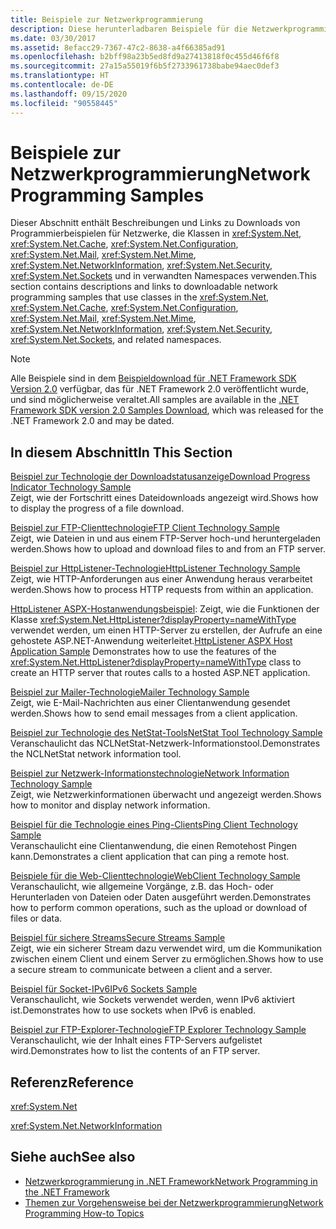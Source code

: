 ```yaml
---
title: Beispiele zur Netzwerkprogrammierung
description: Diese herunterladbaren Beispiele für die Netzwerkprogrammierung können Sie für System.Net-Klassen und erweiterte Klassen (.NET Framework) verwenden.
ms.date: 03/30/2017
ms.assetid: 8efacc29-7367-47c2-8638-a4f66385ad91
ms.openlocfilehash: b2bff98a23b5ed8fd9a27413818f0c455d46f6f8
ms.sourcegitcommit: 27a15a55019f6b5f2733961738babe94aec0def3
ms.translationtype: HT
ms.contentlocale: de-DE
ms.lasthandoff: 09/15/2020
ms.locfileid: "90558445"
---
```

# <a name="network-programming-samples"></a><span data-ttu-id="518c6-103">Beispiele zur Netzwerkprogrammierung</span><span class="sxs-lookup"><span data-stu-id="518c6-103">Network Programming Samples</span></span>
<span data-ttu-id="518c6-104">Dieser Abschnitt enthält Beschreibungen und Links zu Downloads von Programmierbeispielen für Netzwerke, die Klassen in <xref:System.Net>, <xref:System.Net.Cache>, <xref:System.Net.Configuration>, <xref:System.Net.Mail>, <xref:System.Net.Mime>, <xref:System.Net.NetworkInformation>, <xref:System.Net.Security>, <xref:System.Net.Sockets> und in verwandten Namespaces verwenden.</span><span class="sxs-lookup"><span data-stu-id="518c6-104">This section contains descriptions and links to downloadable network programming samples that use classes in the <xref:System.Net>, <xref:System.Net.Cache>, <xref:System.Net.Configuration>, <xref:System.Net.Mail>, <xref:System.Net.Mime>, <xref:System.Net.NetworkInformation>, <xref:System.Net.Security>, <xref:System.Net.Sockets>, and related namespaces.</span></span>
  
> [!NOTE]
> <span data-ttu-id="518c6-105">Alle Beispiele sind in dem [Beispieldownload für .NET Framework SDK Version 2.0](https://www.microsoft.com/download/confirmation.aspx?id=22181) verfügbar, das für .NET Framework 2.0 veröffentlicht wurde, und sind möglicherweise veraltet.</span><span class="sxs-lookup"><span data-stu-id="518c6-105">All samples are available in the [.NET Framework SDK version 2.0 Samples Download](https://www.microsoft.com/download/confirmation.aspx?id=22181), which was released for the .NET Framework 2.0 and may be dated.</span></span>

## <a name="in-this-section"></a><span data-ttu-id="518c6-106">In diesem Abschnitt</span><span class="sxs-lookup"><span data-stu-id="518c6-106">In This Section</span></span>  
 <span data-ttu-id="518c6-107">[Beispiel zur Technologie der Downloadstatusanzeige](/previous-versions/dotnet/netframework-3.0/t8w6294a(v=vs.85))</span><span class="sxs-lookup"><span data-stu-id="518c6-107">[Download Progress Indicator Technology Sample](/previous-versions/dotnet/netframework-3.0/t8w6294a(v=vs.85))</span></span>  
 <span data-ttu-id="518c6-108">Zeigt, wie der Fortschritt eines Dateidownloads angezeigt wird.</span><span class="sxs-lookup"><span data-stu-id="518c6-108">Shows how to display the progress of a file download.</span></span>  
  
 <span data-ttu-id="518c6-109">[Beispiel zur FTP-Clienttechnologie](/previous-versions/dotnet/netframework-3.0/b7810t5c(v=vs.85))</span><span class="sxs-lookup"><span data-stu-id="518c6-109">[FTP Client Technology Sample](/previous-versions/dotnet/netframework-3.0/b7810t5c(v=vs.85))</span></span>  
 <span data-ttu-id="518c6-110">Zeigt, wie Dateien in und aus einem FTP-Server hoch-und heruntergeladen werden.</span><span class="sxs-lookup"><span data-stu-id="518c6-110">Shows how to upload and download files to and from an FTP server.</span></span>  
  
 <span data-ttu-id="518c6-111">[Beispiel zur HttpListener-Technologie](/previous-versions/dotnet/netframework-3.0/y7cbb2y2(v=vs.85))</span><span class="sxs-lookup"><span data-stu-id="518c6-111">[HttpListener Technology Sample](/previous-versions/dotnet/netframework-3.0/y7cbb2y2(v=vs.85))</span></span>  
 <span data-ttu-id="518c6-112">Zeigt, wie HTTP-Anforderungen aus einer Anwendung heraus verarbeitet werden.</span><span class="sxs-lookup"><span data-stu-id="518c6-112">Shows how to process HTTP requests from within an application.</span></span>  

 <span data-ttu-id="518c6-113">[HttpListener ASPX-Hostanwendungsbeispiel](/previous-versions/visualstudio/visual-studio-2008/dd767375(v=vs.90)): Zeigt, wie die Funktionen der Klasse <xref:System.Net.HttpListener?displayProperty=nameWithType> verwendet werden, um einen HTTP-Server zu erstellen, der Aufrufe an eine gehostete ASP.NET-Anwendung weiterleitet.</span><span class="sxs-lookup"><span data-stu-id="518c6-113">[HttpListener ASPX Host Application Sample](/previous-versions/visualstudio/visual-studio-2008/dd767375(v=vs.90)) Demonstrates how to use the features of the <xref:System.Net.HttpListener?displayProperty=nameWithType> class to create an HTTP server that routes calls to a hosted ASP.NET application.</span></span>
  
 <span data-ttu-id="518c6-114">[Beispiel zur Mailer-Technologie](/previous-versions/dotnet/netframework-3.0/whw7xbk2(v=vs.85))</span><span class="sxs-lookup"><span data-stu-id="518c6-114">[Mailer Technology Sample](/previous-versions/dotnet/netframework-3.0/whw7xbk2(v=vs.85))</span></span>  
 <span data-ttu-id="518c6-115">Zeigt, wie E-Mail-Nachrichten aus einer Clientanwendung gesendet werden.</span><span class="sxs-lookup"><span data-stu-id="518c6-115">Shows how to send email messages from a client application.</span></span>  
  
 <span data-ttu-id="518c6-116">[Beispiel zur Technologie des NetStat-Tools](/previous-versions/dotnet/netframework-3.0/ks32hs88(v=vs.85))</span><span class="sxs-lookup"><span data-stu-id="518c6-116">[NetStat Tool Technology Sample](/previous-versions/dotnet/netframework-3.0/ks32hs88(v=vs.85))</span></span>  
 <span data-ttu-id="518c6-117">Veranschaulicht das NCLNetStat-Netzwerk-Informationstool.</span><span class="sxs-lookup"><span data-stu-id="518c6-117">Demonstrates the NCLNetStat network information tool.</span></span>  
  
 <span data-ttu-id="518c6-118">[Beispiel zur Netzwerk-Informationstechnologie](/previous-versions/dotnet/netframework-3.0/2xatedhd(v=vs.85))</span><span class="sxs-lookup"><span data-stu-id="518c6-118">[Network Information Technology Sample](/previous-versions/dotnet/netframework-3.0/2xatedhd(v=vs.85))</span></span>  
 <span data-ttu-id="518c6-119">Zeigt, wie Netzwerkinformationen überwacht und angezeigt werden.</span><span class="sxs-lookup"><span data-stu-id="518c6-119">Shows how to monitor and display network information.</span></span>  
  
 <span data-ttu-id="518c6-120">[Beispiel für die Technologie eines Ping-Clients](/previous-versions/dotnet/netframework-3.0/5253acs7(v=vs.85))</span><span class="sxs-lookup"><span data-stu-id="518c6-120">[Ping Client Technology Sample](/previous-versions/dotnet/netframework-3.0/5253acs7(v=vs.85))</span></span>  
 <span data-ttu-id="518c6-121">Veranschaulicht eine Clientanwendung, die einen Remotehost Pingen kann.</span><span class="sxs-lookup"><span data-stu-id="518c6-121">Demonstrates a client application that can ping a remote host.</span></span>  
  
 <span data-ttu-id="518c6-122">[Beispiele für die Web-Clienttechnologie](/previous-versions/dotnet/netframework-3.0/fxk992zc(v=vs.85))</span><span class="sxs-lookup"><span data-stu-id="518c6-122">[WebClient Technology Sample](/previous-versions/dotnet/netframework-3.0/fxk992zc(v=vs.85))</span></span>  
 <span data-ttu-id="518c6-123">Veranschaulicht, wie allgemeine Vorgänge, z.B. das Hoch- oder Herunterladen von Dateien oder Daten ausgeführt werden.</span><span class="sxs-lookup"><span data-stu-id="518c6-123">Demonstrates how to perform common operations, such as the upload or download of files or data.</span></span>  
  
 <span data-ttu-id="518c6-124">[Beispiel für sichere Streams](/previous-versions/dotnet/netframework-3.0/ms180980(v=vs.85))</span><span class="sxs-lookup"><span data-stu-id="518c6-124">[Secure Streams Sample](/previous-versions/dotnet/netframework-3.0/ms180980(v=vs.85))</span></span>  
 <span data-ttu-id="518c6-125">Zeigt, wie ein sicherer Stream dazu verwendet wird, um die Kommunikation zwischen einem Client und einem Server zu ermöglichen.</span><span class="sxs-lookup"><span data-stu-id="518c6-125">Shows how to use a secure stream to communicate between a client and a server.</span></span>  
  
 <span data-ttu-id="518c6-126">[Beispiel für Socket-IPv6](/previous-versions/dotnet/netframework-3.0/ms180981(v=vs.85))</span><span class="sxs-lookup"><span data-stu-id="518c6-126">[IPv6 Sockets Sample](/previous-versions/dotnet/netframework-3.0/ms180981(v=vs.85))</span></span>  
 <span data-ttu-id="518c6-127">Veranschaulicht, wie Sockets verwendet werden, wenn IPv6 aktiviert ist.</span><span class="sxs-lookup"><span data-stu-id="518c6-127">Demonstrates how to use sockets when IPv6 is enabled.</span></span>  
  
 <span data-ttu-id="518c6-128">[Beispiel zur FTP-Explorer-Technologie](/previous-versions/dotnet/netframework-3.0/ms233623(v=vs.85))</span><span class="sxs-lookup"><span data-stu-id="518c6-128">[FTP Explorer Technology Sample](/previous-versions/dotnet/netframework-3.0/ms233623(v=vs.85))</span></span>  
 <span data-ttu-id="518c6-129">Veranschaulicht, wie der Inhalt eines FTP-Servers aufgelistet wird.</span><span class="sxs-lookup"><span data-stu-id="518c6-129">Demonstrates how to list the contents of an FTP server.</span></span>  

## <a name="reference"></a><span data-ttu-id="518c6-130">Referenz</span><span class="sxs-lookup"><span data-stu-id="518c6-130">Reference</span></span>  
 <xref:System.Net>  
  
 <xref:System.Net.NetworkInformation>  
  
## <a name="see-also"></a><span data-ttu-id="518c6-131">Siehe auch</span><span class="sxs-lookup"><span data-stu-id="518c6-131">See also</span></span>

- [<span data-ttu-id="518c6-132">Netzwerkprogrammierung in .NET Framework</span><span class="sxs-lookup"><span data-stu-id="518c6-132">Network Programming in the .NET Framework</span></span>](index.md)
- [<span data-ttu-id="518c6-133">Themen zur Vorgehensweise bei der Netzwerkprogrammierung</span><span class="sxs-lookup"><span data-stu-id="518c6-133">Network Programming How-to Topics</span></span>](network-programming-how-to-topics.md)
